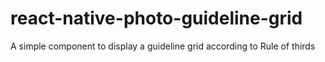 # react-native-photo-guideline-grid
A simple component to display a guideline grid according to Rule of thirds
